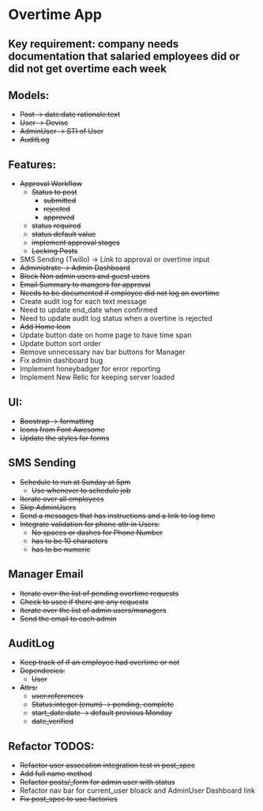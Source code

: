 # Overtime App

## Key requirement: company needs documentation that salaried employees did or did not get overtime each week

## Models:
- ~~Post -> date:date rationale:text~~
- ~~User -> Devise~~
- ~~AdminUser -> STI of User~~
- ~~AuditLog~~

## Features:
- ~~Approval Workflow~~
  - ~~Status to post~~
     - ~~submitted~~
     - ~~rejected~~
     - ~~approved~~
  - ~~status required~~
  - ~~status default value~~
  - ~~implement approval stages~~
  - ~~Locking Posts~~
- SMS Sending (Twillo) -> Link to approval or overtime input
- ~~Administrate -> Admin Dashboard~~
- ~~Block Non admin users and guest users~~
- ~~Email Summary to mangers for approval~~
- ~~Needs to be documented if employee did not log an overtime~~
- Create audit log for each text message
- Need to update end_date when confirmed
- Need to update audit log status when a overtine is rejected
- ~~Add Home Icon~~
- Update button date on home page to have time span
- Update button sort order
- Remove unnecessary nav bar buttons for Manager
- Fix admin dashboard bug
- Implement honeybadger for error reporting
- Implement New Relic for keeping server loaded

## UI:
- ~~Boostrap -> formatting~~
- ~~Icons from Font Awesome~~
- ~~Update the styles for forms~~

## SMS Sending
- ~~Schedule to run at Sunday at 5pm~~
  - ~~Use whenever to schedule job~~
- ~~Iterate over all employees~~
- ~~Skip AdminUsers~~
- ~~Send a messages that has instructions and a link to log time~~
- ~~Integrate validation for phone attr in Users:~~
  - ~~No spaces or dashes for Phone Number~~
  - ~~has to be 10 characters~~
  - ~~has to be numeric~~

## Manager Email
- ~~Iterate over the list of pending overtime requests~~
- ~~Check to usee if there are any requests~~
- ~~Iterate over the list of admin users/managers~~
- ~~Send the email to each admin~~

## AuditLog
- ~~Keep track of if an employee had overtime or not~~
- ~~Dependecies:~~
  - ~~User~~
- ~~Attrs:~~
  - ~~user:references~~
  - ~~Status:integer (enum) -> pending, complete~~
  - ~~start_date:date -> default previous Monday~~
  - ~~date_verified~~
 
## Refactor TODOS:
- ~~Refactor user assocation integration test in post_spec~~
- ~~Add full name method~~
- ~~Refactor posts/_form for admin user with status~~
- Refactor nav bar for current_user bloack and AdminUser Dashboard link
- ~~Fix post_spec to use factories~~